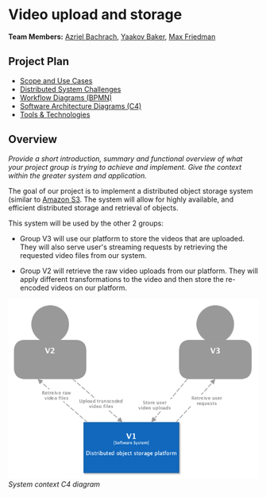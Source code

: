 # Video upload and storage

**Team Members:** [Azriel Bachrach](mailto:asbachr1@mail.yu.edu), [Yaakov Baker](mailto:ybaker@mail.yu.edu), [Max Friedman](mailto:mfriedm8@mail.yu.edu)

## Project Plan

- [Scope and Use Cases](scope.md)
- [Distributed System Challenges](challenges.md)
- [Workflow Diagrams (BPMN)](workflow.md)
- [Software Architecture Diagrams (C4)](architecture.md)
- [Tools & Technologies](technologies.md)

## Overview

_Provide a short introduction, summary and functional overview of what your project group is trying to achieve and implement. Give the context within the greater system and application._

The goal of our project is to implement a distributed object storage system (similar to [Amazon S3](https://aws.amazon.com/s3/). The system will allow for highly available, and efficient distributed storage and retrieval of objects.

This system will be used by the other 2 groups: 

- Group V3 will use our platform to store the videos that are uploaded. They will also serve user's streaming requests by retrieving the requested video files from our system.

- Group V2 will retrieve the raw video uploads from our platform. They will apply different transformations to the video and then store the re-encoded videos on our platform.

![System context C4 diagram](./diagrams/system_context.png)
*System context C4 diagram*